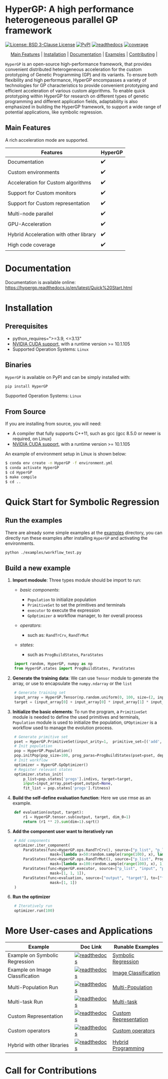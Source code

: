 # HyperGP: A high performance heterogeneous parallel GP framework

[![License: BSD 3-Clause License](https://img.shields.io/badge/License-BSD%203--Clause-red)](https://github.com/MZT-srcount/HyperGP/blob/main/LICENSE)
[![PyPI](https://img.shields.io/badge/PyPI-support-blue)](https://pypi.org/project/HyperGP/)
[![readthedocs](https://img.shields.io/badge/docs-passing-green)](https://hypergp.readthedocs.io/en/latest/)
[![coverage](https://img.shields.io/badge/coverage-passing-green)]()

<p align="center">
  <a href="https://hypergp.readthedocs.io/en/latest/Quick%20Start.html">Main Features</a> |
  <a href="https://github.com/MZT-srcount/HyperGP?tab=readme-ov-file#installation">Installation</a> |
  <a href="https://hypergp.readthedocs.io/en/latest/Quick%20Start.html">Documentation</a> |
  <a href="https://github.com/MZT-srcount/HyperGP?tab=readme-ov-file#quick-start-for-symbolic-regression">Examples</a> |
  <a href="https://github.com/MZT-srcount/HyperGP?tab=readme-ov-file#call-for-contributions">Contributing</a> |
</p>

``HyperGP`` is an open-source high-performance framework, that provides convenient distributed heterogeneous acceleration for the custom prototyping of Genetic Programming (GP) and its variants. To ensure both flexibility and high performance, HyperGP encompasses a variety of technologies for GP characteristics to provide convenient prototyping and efficient acceleration of various custom algorithms. To enable quick prototyping within HyperGP for research on different types of genetic programming and different application fields, adaptability is also emphasized in building the HyperGP framework, to support a wide range of potential applications, like symbolic regression. 

## Main Features

A rich acceleration mode are supported.

| **Features**                | **HyperGP** |
| --------------------------- | ----------------------|
| Documentation               | :heavy_check_mark: |
| Custom environments         | :heavy_check_mark: |
| Acceleration for Custom algorithms           | :heavy_check_mark: |
| Support for Custom monitors             | :heavy_check_mark: |
| Support for Custom representation | :heavy_check_mark: |
| Multi-node parallel         | :heavy_check_mark: |
| GPU-Acceleration            | :heavy_check_mark: |
| Hybrid Acceleration with other library   | :heavy_check_mark: |
| High code coverage          | :heavy_check_mark: |

# Documentation
Documentation is available online: https://hypergp.readthedocs.io/en/latest/Quick%20Start.html

# Installation

## Prerequisites

- python_requires=">=3.9, <=3.13"
- [NVIDIA CUDA support](https://developer.nvidia.com/cuda-downloads), with a runtime version >= 10.1.105
- Supported Operation Systems: ``Linux``

## Binaries

``HyperGP`` is available on PyPI and can be simply installed with:

```bash
pip install HyperGP
```

Supported Operation Systems: ``Linux``

## From Source

If you are installing from source, you will need:

- A compiler that fully supports C++11, such as gcc (gcc 8.5.0 or newer is required, on Linux)
- [NVIDIA CUDA support](https://developer.nvidia.com/cuda-downloads), with a runtime version >= 10.1.105

An example of environment setup in Linux is shown below:

```bash
$ conda env create -n HyperGP -f environment.yml
$ conda activate HyperGP
$ cd HyperGP
$ make compile
$ cd ..
```

# Quick Start for Symbolic Regression

## Run the examples

There are already some simple examples at the [examples](./examples/) directory, you can directly run these examples after installing ``HyperGP`` and activating the environments.

```bash
python ./examples/workflow_test.py
```

## Build a new example

1. **Import modoule**: Three types module should be import to run:  
  
   - *basic components*:  
      - ``Population`` to initialize population
      - ``PrimitiveSet`` to set the primitives and terminals
      - ``executor`` to execute the expression
      - ``GpOptimizer`` a workflow manager, to iter overall process 

   - *operators*:
      - such as: ``RandTrCrv``, ``RandTrMut``

   - *states*:
      - such as ``ProgBuildStates``, ``ParaStates``

```python
    import random, HyperGP, numpy as np
    from HyperGP.states import ProgBuildStates, ParaStates
```

2. **Generate the training data**: We can use ``Tensor`` module to generate the array, or use to encapsulate the ``numpy.ndarray`` or the ``list``

```python
    # Generate training set
    input_array = HyperGP.Tensor(np.random.uniform(0, 100, size=(2, input_size)))
    target = (input_array[0] + input_array[0] * input_array[1] * input_array[1]) * (input_array[0]) / (input_array[1] + input_array[0])
```
3. **Initialize the basic elements**: To run the program, a ``PrimitiveSet`` module is needed to define the used primitives and terminals, ``Population`` module is used to initialize the population, ``GPOptimizer`` is a workflow used to manage the evolution process.

```python
    # Generate primitive set
    pset = HyperGP.PrimitiveSet(input_arity=1,  primitive_set=[('add', HyperGP.add, 2),('sub', HyperGP.sub, 2),('mul', HyperGP.mul, 2),('div', HyperGP.div, 2)])
    # Init population
    pop = HyperGP.Population()
    pop.initPop(pop_size=100, prog_paras=ProgBuildStates(pset=pset, depth_rg=[2, 3], len_limit=10000))
    # Init workflow
    optimizer = HyperGP.GpOptimizer()
    # Register relevant states
    optimizer.status_init(
        p_list=pop.states['progs'].indivs, target=target,
        input=input_array,pset=pset,output=None,
        fit_list = pop.states['progs'].fitness)
```


4. **Build the self-define evaluation function**: Here we use rmse as an example.

```python
    def evaluation(output, target):
        r1 = HyperGP.tensor.sub(output, target, dim_0=1)
        return (r1 ** 2).sum(dim=1).sqrt()
```

5. **Add the component user want to iteratively run**

```python
    # Add components
    optimizer.iter_component(
        ParaStates(func=HyperGP.ops.RandTrCrv(), source=["p_list", "p_list"], to=["p_list", "p_list"],
                    mask=[lambda x=50:random.sample(range(100), x), lambda x=50:random.sample(range(100), x)]),
        ParaStates(func=HyperGP.ops.RandTrMut(), source=["p_list", ProgBuildStates(pset=pset, depth_rg=[2, 3], len_limit=10000), True], to=["p_list"],
                    mask=[lambda x=100:random.sample(range(100), x), 1, 1]),
        ParaStates(func=HyperGP.executor, source=["p_list", "input", "pset"], to=["output", None],
                    mask=[1, 1, 1]),
        ParaStates(func=evaluation, source=["output", "target"], to=["fit_list"],
                    mask=[1, 1])
    )
```
6. **Run the optimizer**

```python
    # Iteratively run
    optimizer.run(100)
```

# More User-cases and Applications


| **Example**                | **Doc Link** | **Runable Examples** |
| --------------------------- | ----------------------| ----------------------|
| Example on Symbolic Regression               | [![readthedocs](https://img.shields.io/badge/docs-passing-green)]() | [Symbolic Regression]()|
| Example on Image Classification        | [![readthedocs](https://img.shields.io/badge/docs-passing-green)]() | [Image Classification]()|
| Multi-Population Run           | [![readthedocs](https://img.shields.io/badge/docs-passing-green)]() | [Multi-Population]()|
| Multi-task Run             | [![readthedocs](https://img.shields.io/badge/docs-passing-green)]() | [Multi-task]()|
| Custom Representation             | [![readthedocs](https://img.shields.io/badge/docs-passing-green)]() | [Custom Representation]()|
| Custom operators             | [![readthedocs](https://img.shields.io/badge/docs-passing-green)]() | [Custom operators]()|
| Hybrid with other libraries             | [![readthedocs](https://img.shields.io/badge/docs-passing-green)]() | [Hybrid Programming]()|

# Call for Contributions
